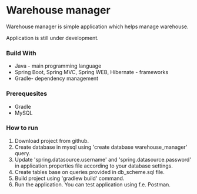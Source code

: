 # Warehouse manager #
Warehouse manager is simple application which helps manage warehouse. 

Application is still under development. 

### Build With ###
* Java - main programming language
* Spring Boot, Spring MVC, Spring WEB, Hibernate - frameworks
* Gradle- dependency management

### Prerequesites ###
* Gradle
* MySQL

### How to run ###

1. Download project from github.
2. Create database in mysql using 'create database warehouse_manager' query.
3. Update 'spring.datasource.username' and 'spring.datasource.password' in application.properties file according to your database settings. 
4. Create tables base on queries provided in db_scheme.sql file.
5. Build project using 'gradlew build' command. 
6. Run the application. You can test application using f.e. Postman. 
